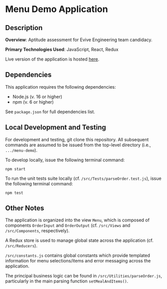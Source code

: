 # Menu Demo Application

## Description

**Overview**: Aptitude assessment for Evive Engineering team candidacy.

**Primary Technologies Used**: JavaScript, React, Redux

Live version of the application is hosted [here](https://flourishing-sunflower-1e0124.netlify.app/).

## Dependencies

This application requires the following dependencies:
* Node.js (v. 16 or higher)
* npm (v. 6 or higher)

See `package.json` for full dependencies list.

## Local Development and Testing

For development and testing, git clone this repository. All subsequent commands are assumed to be issued from the top-level directory (i.e., `.../menu-demo`).

To develop locally, issue the following terminal command:
```
npm start
```

To run the unit tests suite locally (cf. `/src/Tests/parseOrder.test.js`), issue the following terminal command:
```
npm test
```

## Other Notes

The application is organized into the view `Menu`, which is composed of components `OrderInput` and `OrderOutput` (cf. `/src/Views` and `/src/Components`, respectively).

A Redux store is used to manage global state across the application (cf. `/src/Reducers`).

`/src/constants.js` contains global constants which provide templated information for menu selections/items and error messaging across the application.

The principal business logic can be found in `/src/Utilities/parseOrder.js`, particularly in the main parsing function `setMealAndItems()`.
